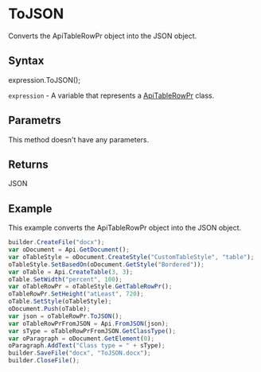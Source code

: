 # ToJSON

Converts the ApiTableRowPr object into the JSON object.

## Syntax

expression.ToJSON();

`expression` - A variable that represents a [ApiTableRowPr](../ApiTableRowPr.md) class.

## Parametrs

This method doesn't have any parameters.

## Returns

JSON

## Example

This example converts the ApiTableRowPr object into the JSON object.

```javascript
builder.CreateFile("docx");
var oDocument = Api.GetDocument();
var oTableStyle = oDocument.CreateStyle("CustomTableStyle", "table");
oTableStyle.SetBasedOn(oDocument.GetStyle("Bordered"));
var oTable = Api.CreateTable(3, 3);
oTable.SetWidth("percent", 100);
var oTableRowPr = oTableStyle.GetTableRowPr();
oTableRowPr.SetHeight("atLeast", 720);
oTable.SetStyle(oTableStyle);
oDocument.Push(oTable);
var json = oTableRowPr.ToJSON();
var oTableRowPrFromJSON = Api.FromJSON(json);
var sType = oTableRowPrFromJSON.GetClassType();
var oParagraph = oDocument.GetElement(0);
oParagraph.AddText("Class type = " + sType);
builder.SaveFile("docx", "ToJSON.docx");
builder.CloseFile();
```